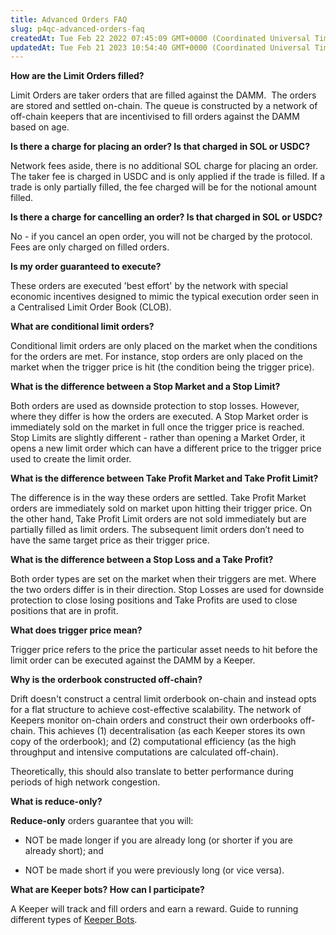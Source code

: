 ```yaml
---
title: Advanced Orders FAQ
slug: p4qc-advanced-orders-faq
createdAt: Tue Feb 22 2022 07:45:09 GMT+0000 (Coordinated Universal Time)
updatedAt: Tue Feb 21 2023 10:54:40 GMT+0000 (Coordinated Universal Time)
---
```


**How are the Limit Orders filled?**

Limit Orders are taker orders that are filled against the DAMM. 
The orders are stored and settled on-chain. The queue is constructed by a network of off-chain keepers that are incentivised to fill orders against the DAMM based on age.

**Is there a charge for placing an order? Is that charged in SOL or USDC?**

Network fees aside, there is no additional SOL charge for placing an order. The taker fee is charged in USDC and is only applied if the trade is filled. If a trade is only partially filled, the fee charged will be for the notional amount filled.&#x20;

**Is there a charge for cancelling an order? Is that charged in SOL or USDC?**

No - if you cancel an open order, you will not be charged by the protocol. Fees are only charged on filled orders.

**Is my order guaranteed to execute?**

These orders are executed 'best effort' by the network with special economic incentives designed to mimic the typical execution order seen in a Centralised Limit Order Book (CLOB).&#x20;

**What are conditional limit orders?**

Conditional limit orders are only placed on the market when the conditions for the orders are met. For instance, stop orders are only placed on the market when the trigger price is hit (the condition being the trigger price).&#x20;

**What is the difference between a Stop Market and a Stop Limit?**

Both orders are used as downside protection to stop losses. However, where they differ is how the orders are executed. A Stop Market order is immediately sold on the market in full once the trigger price is reached. Stop Limits are slightly different - rather than opening a Market Order, it opens a new limit order which can have a different price to the trigger price used to create the limit order.

**What is the difference between Take Profit Market and Take Profit Limit?**

The difference is in the way these orders are settled. Take Profit Market orders are immediately sold on market upon hitting their trigger price. On the other hand, Take Profit Limit orders are not sold immediately but are partially filled as limit orders. The subsequent limit orders don’t need to have the same target price as their trigger price.

**What is the difference between a Stop Loss and a Take Profit?**

Both order types are set on the market when their triggers are met. Where the two orders differ is in their direction. Stop Losses are used for downside protection to close losing positions and Take Profits are used to close positions that are in profit.

**What does trigger price mean?**

Trigger price refers to the price the particular asset needs to hit before the limit order can be executed against the DAMM by a Keeper.&#x20;

**Why is the orderbook constructed off-chain?**

Drift doesn't construct a central limit orderbook on-chain and instead opts for a flat structure to achieve cost-effective scalability. The network of Keepers monitor on-chain orders and construct their own orderbooks off-chain. This achieves (1) decentralisation (as each Keeper stores its own copy of the orderbook); and (2) computational efficiency (as the high throughput and intensive computations are calculated off-chain).&#x20;

Theoretically, this should also translate to better performance during periods of high network congestion.

**What is reduce-only?**

**Reduce-only** orders guarantee that you will:

-   NOT be made longer if you are already long (or shorter if you are already short); and

-   NOT be made short if you were previously long (or vice versa).

**What are Keeper bots? How can I participate?**

A Keeper will track and fill orders and earn a reward. Guide to running different types of [Keeper Bots](<../0 About Drift v2/3 Keeper Bots>).&#x20;
